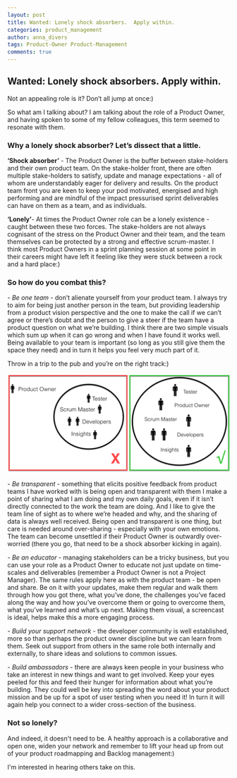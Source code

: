 ```yaml
---
layout: post
title: Wanted: Lonely shock absorbers.  Apply within.
categories: product_management
author: anna_divers
tags: Product-Owner Product-Management
comments: true
---
```


## Wanted: Lonely shock absorbers.  Apply within.

Not an appealing role is it?  Don’t all jump at once:)

So what am I talking about?  I am talking about the role of a Product Owner, and having spoken to some of my fellow colleagues, this term seemed to resonate with them.

### Why a lonely shock absorber? Let’s dissect that a little.

**‘Shock absorber’** - The Product Owner is the buffer between stake-holders and their own product team.  On the stake-holder front, there are often multiple stake-holders to satisfy, update and manage expectations - all of whom are understandably eager for delivery and results.   On the product team front you are keen to keep your pod motivated, energised and high performing and are mindful of the impact pressurised sprint deliverables can have on them as a team, and as individuals.   

**‘Lonely’**- At times the Product Owner role can be a lonely existence - caught between these two forces.  The stake-holders are not always cognisant of the stress on the Product Owner and their team, and the team themselves can be protected by a strong and effective scrum-master.  I think most Product Owners in a sprint planning session at some point in their careers might have left it feeling like they were stuck between a rock and a hard place:)

### So how do you combat this?

_- Be one team_ - don’t alienate yourself from your product team.  I always try to aim for being just another person in the team, but providing leadership from a product vision perspective and the one to make the call if we can’t agree or there’s doubt and the person to give a steer if the team have a product question on what we’re building.   I think there are two simple visuals which sum up when it can go wrong and when I have found it works well.   Being available to your team is important (so long as you still give them the space they need) and in turn it helps you feel very much part of it.

Throw in a trip to the pub and you’re on the right track:)

![Lonely shock absorber](/assets/img/lonely_shock_absorber.png)

_- Be transparent_ - something that elicits positive feedback from product teams I have worked with is being open and transparent with them I make a point of sharing what I am doing and my own daily goals, even if it isn’t directly connected to the work the team are doing.  And I like to give the team line of sight as to where we’re headed and why, and the sharing of data is always well received.  Being open and transparent is one thing, but care is needed around over-sharing - especially with your own emotions.  The team can become unsettled if their Product Owner is outwardly over-worried (there you go, that need to be a shock absorber kicking in again).

_- Be an educator_ - managing stakeholders can be a tricky business, but you can use your role as a Product Owner to educate not just update on time-scales and deliverables (remember a Product Owner is not a Project Manager).  The same rules apply here as with the product team - be open and share.  Be on it with your updates, make them regular and walk them through how you got there, what you’ve done, the challenges you’ve faced along the way and how you’ve overcome them or going to overcome them, what you’ve learned and what’s up next.  Making them visual, a screencast is ideal, helps make this a more engaging process.  

_- Build your support network_ - the developer community is well established, more so than perhaps the product owner discipline but we can learn from them.  Seek out support from others in the same role both internally and externally, to share ideas and solutions to common issues.

_- Build ambassadors_ - there are always keen people in your business who take an interest in new things and want to get involved.  Keep your eyes peeled for this and feed their hunger for information about what you’re building.  They could well be key into spreading the word about your product mission and be up for a spot of user testing when you need it!  In turn it will again help you connect to a wider cross-section of the business.

### Not so lonely?

And indeed, it doesn't need to be.  A healthy approach is a collaborative and open one, widen your network and remember to lift your head up from out of your product roadmapping and Backlog management:)

I'm interested in hearing others take on this.
